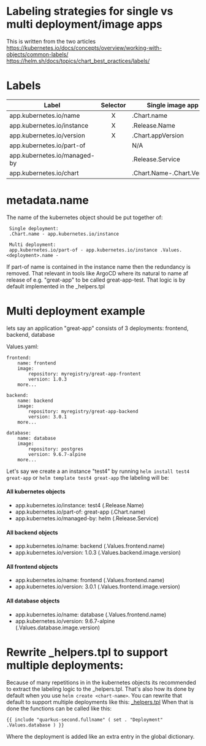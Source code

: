 # Labeling strategies for single vs multi deployment/image apps
This is written from the two articles 
https://kubernetes.io/docs/concepts/overview/working-with-objects/common-labels/
https://helm.sh/docs/topics/chart_best_practices/labels/

# Labels
| Label                        | Selector | Single image app           | multi image app                    |
|------------------------------|:--------:|----------------------------|------------------------------------|
| app.kubernetes.io/name       | X        | .Chart.name                | <deployment>                       | 
| app.kubernetes.io/instance   | X        | .Release.Name              | .Release.Name                      |
| app.kubernetes.io/version    | X        | .Chart.appVersion          | .Values.<deployment>.image.version |
| app.kubernetes.io/part-of    |          | N/A                        | .Chart.name                        | 
| app.kubernetes.io/managed-by |          | .Release.Service           | .Release.Service                   |
| app.kubernetes.io/chart      |          | .Chart.Name-.Chart.Version | .Chart.Name-.Chart.Version         |

# metadata.name
The name of the kubernetes object should be put together of:
``` 
 Single deployment:
 .Chart.name - app.kubernetes.io/instance

 Multi deployment:
 app.kubernetes.io/part-of - app.kubernetes.io/instance .Values.<deployment>.name - 
``` 
If part-of name is contained in the instance name then the redundancy is removed. That relevant in tools like ArgoCD where
its natural to name af release of e.g. "great-app" to be called great-app-test. That logic is by default
implemented in the _helpers.tpl

# Multi deployment example
lets say an application "great-app" consists of 3 deployments: frontend, backend, database

Values.yaml:
``` 
frontend:
    name: frontend
    image:
        repository: myregistry/great-app-frontent
        version: 1.0.3
    more...

backend:
    name: backend
    image:
        repository: myregistry/great-app-backend
        version: 3.0.1
    more...

database:
    name: database
    image:
        repository: postgres
        version: 9.6.7-alpine
    more...
``` 

Let's say we create a an instance "test4" by running `helm install test4 great-app` or `helm template test4 great-app` the labeling will be:
#### All kubernetes objects
* app.kubernetes.io/instance: test4 (.Release.Name)
* app.kubernetes.io/part-of: great-app (.Chart.name)
* app.kubernetes.io/managed-by: helm (.Release.Service)
#### All backend objects
* app.kubernetes.io/name: backend (.Values.frontend.name)
* app.kubernetes.io/version: 1.0.3 (.Values.backend.image.version) 
#### All frontend objects
* app.kubernetes.io/name: frontend (.Values.frontend.name)
* app.kubernetes.io/version: 3.0.1 (.Values.frontend.image.version) 
#### All database objects
* app.kubernetes.io/name: database (.Values.frontend.name)
* app.kubernetes.io/version: 9.6.7-alpine (.Values.database.image.version) 

# Rewrite _helpers.tpl to support multiple deployments:
Because of many repetitions in in the kubernetes objects its recommended to extract the labeling logic to the _helpers.tpl. That's also how its done by default when you use `helm create <chart-name>`.
You can rewrite that default to support multiple deployments like this: [_helpers.tpl](/quarkus-second/templates/_helpers.tpl) When that is done the functions can be called like this:
```
{{ include "quarkus-second.fullname" ( set . "Deployment" .Values.database ) }}
```
Where the deployment is added like an extra entry in the global dictionary.